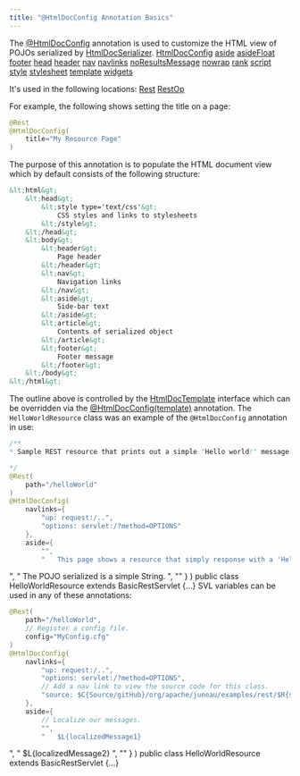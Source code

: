 ```yaml
---
title: "@HtmlDocConfig Annotation Basics"
---
```


The [@HtmlDocConfig]({{API_DOCS}}/org/apache/juneau/html/annotation/HtmlDocConfig.html) annotation is used to customize the HTML view of POJOs serialized by [HtmlDocSerializer]({{API_DOCS}}/org/apache/juneau/html/HtmlDocSerializer.html).
<tree>
<node-0><java-annotation>[HtmlDocConfig]({{API_DOCS}}/org/apache/juneau/html/annotation/HtmlDocConfig.html)</java-annotation></node-0>
<node-1><java-method-annotation>[aside]({{API_DOCS}}/org/apache/juneau/html/annotation/HtmlDocConfig.html#aside())</java-method-annotation></node-1>
<node-1><java-method-annotation>[asideFloat]({{API_DOCS}}/org/apache/juneau/html/annotation/HtmlDocConfig.html#asideFloat())</java-method-annotation></node-1>
<node-1><java-method-annotation>[footer]({{API_DOCS}}/org/apache/juneau/html/annotation/HtmlDocConfig.html#footer())</java-method-annotation></node-1>
<node-1><java-method-annotation>[head]({{API_DOCS}}/org/apache/juneau/html/annotation/HtmlDocConfig.html#head())</java-method-annotation></node-1>
<node-1><java-method-annotation>[header]({{API_DOCS}}/org/apache/juneau/html/annotation/HtmlDocConfig.html#header())</java-method-annotation></node-1>
<node-1><java-method-annotation>[nav]({{API_DOCS}}/org/apache/juneau/html/annotation/HtmlDocConfig.html#nav())</java-method-annotation></node-1>
<node-1><java-method-annotation>[navlinks]({{API_DOCS}}/org/apache/juneau/html/annotation/HtmlDocConfig.html#navlinks())</java-method-annotation></node-1>
<node-1><java-method-annotation>[noResultsMessage]({{API_DOCS}}/org/apache/juneau/html/annotation/HtmlDocConfig.html#noResultsMessage())</java-method-annotation></node-1>
<node-1><java-method-annotation>[nowrap]({{API_DOCS}}/org/apache/juneau/html/annotation/HtmlDocConfig.html#nowrap())</java-method-annotation></node-1>
<node-1><java-method-annotation>[rank]({{API_DOCS}}/org/apache/juneau/html/annotation/HtmlDocConfig.html#rank())</java-method-annotation></node-1>
<node-1><java-method-annotation>[script]({{API_DOCS}}/org/apache/juneau/html/annotation/HtmlDocConfig.html#script())</java-method-annotation></node-1>
<node-1><java-method-annotation>[style]({{API_DOCS}}/org/apache/juneau/html/annotation/HtmlDocConfig.html#style())</java-method-annotation></node-1>
<node-1><java-method-annotation>[stylesheet]({{API_DOCS}}/org/apache/juneau/html/annotation/HtmlDocConfig.html#stylesheet())</java-method-annotation></node-1>
<node-1><java-method-annotation>[template]({{API_DOCS}}/org/apache/juneau/html/annotation/HtmlDocConfig.html#template())</java-method-annotation></node-1>
<node-1><java-method-annotation>[widgets]({{API_DOCS}}/org/apache/juneau/html/annotation/HtmlDocConfig.html#widgets())</java-method-annotation></node-1>
</tree>

It's used in the following locations:
<tree>
<node-0><java-annotation>[Rest]({{API_DOCS}}/org/apache/juneau/rest/annotation/Rest.html)</java-annotation></node-0>
<node-0><java-annotation>[RestOp]({{API_DOCS}}/org/apache/juneau/rest/annotation/RestOp.html)</java-annotation></node-0>
</tree>

For example, the following shows setting the title on a page:

```java
@Rest
@HtmlDocConfig(
    title="My Resource Page"
)
```


The purpose of this annotation is to populate the HTML document view which by default consists of the following structure:

```xml
&lt;html&gt;
    &lt;head&gt;
        &lt;style type='text/css'&gt;
            CSS styles and links to stylesheets
        &lt;/style&gt;
    &lt;/head&gt;
    &lt;body&gt;
        &lt;header&gt;
            Page header
        &lt;/header&gt;
        &lt;nav&gt;
            Navigation links
        &lt;/nav&gt;
        &lt;aside&gt;
            Side-bar text
        &lt;/aside&gt;
        &lt;article&gt;
            Contents of serialized object
        &lt;/article&gt;
        &lt;footer&gt;
            Footer message
        &lt;/footer&gt;
    &lt;/body&gt;
&lt;/html&gt;
```


The outline above is controlled by the [HtmlDocTemplate]({{API_DOCS}}/org/apache/juneau/html/HtmlDocTemplate.html) interface which can be overridden via the [@HtmlDocConfig(template)]({{API_DOCS}}/org/apache/juneau/html/annotation/HtmlDocConfig.html#template()) annotation.
The `HelloWorldResource` class was an example of the `@HtmlDocConfig` annotation in use:

```java
/**
* Sample REST resource that prints out a simple "Hello world!" message.

*/
@Rest(
    path="/helloWorld"
)
@HtmlDocConfig(
    navlinks={
        "up: request:/..",
        "options: servlet:/?method=OPTIONS"
    },
    aside={
        "",
        "	This page shows a resource that simply response with a 'Hello world!' message
```


", " The POJO serialized is a simple String.
", "" \} ) public class HelloWorldResource extends BasicRestServlet \{...\} SVL variables can be used in any of these annotations:

```java
@Rest(
    path="/helloWorld",
    // Register a config file.
    config="MyConfig.cfg"
)
@HtmlDocConfig(
    navlinks={
        "up: request:/..",
        "options: servlet:/?method=OPTIONS",
        // Add a nav link to view the source code for this class.
        "source: $C{Source/gitHub}/org/apache/juneau/examples/rest/$R{servletClassSimple}.java"
    },
    aside={
        // Localize our messages.
        "",
        "	$L{localizedMessage1}
```


", " $L\{localizedMessage2\} ", "" \} ) public class HelloWorldResource extends BasicRestServlet \{...\}
